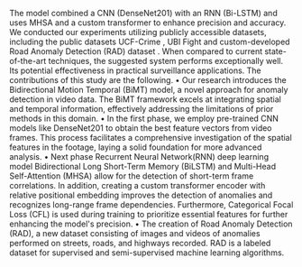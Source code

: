 The model combined a CNN (DenseNet201) with an RNN (Bi-LSTM) and uses MHSA and a custom transformer to enhance precision and accuracy.  We conducted our experiments utilizing publicly accessible datasets, including the public datasets UCF-Crime  , UBI Fight   and custom-developed Road Anomaly Detection (RAD) dataset . When compared to current state-of-the-art techniques, the suggested system performs exceptionally well. Its potential effectiveness in practical surveillance applications. The contributions of this study are the following.
•	Our research introduces the Bidirectional Motion Temporal (BiMT) model, a novel approach for anomaly detection in video data. The BiMT framework excels at integrating spatial and temporal information, effectively addressing the limitations of prior methods in this domain.
•	In the first phase, we employ pre-trained CNN models like DenseNet201 to obtain the best feature vectors from video frames. This process facilitates a comprehensive investigation of the spatial features in the footage, laying a solid foundation for more advanced analysis. 
•	Next phase Recurrent Neural Network(RNN) deep learning model Bidirectional Long Short-Term Memory (BiLSTM) and Multi-Head Self-Attention (MHSA) allow for the detection of short-term frame correlations. In addition, creating a custom transformer encoder with relative positional embedding improves the detection of anomalies and recognizes long-range frame dependencies. Furthermore, Categorical Focal Loss (CFL) is used during training to prioritize essential features for further enhancing the model's precision.
•	The creation of Road Anomaly Detection (RAD), a new dataset consisting of images and videos of anomalies performed on streets, roads, and highways recorded. RAD is a labeled dataset for supervised and semi-supervised machine learning algorithms. 

